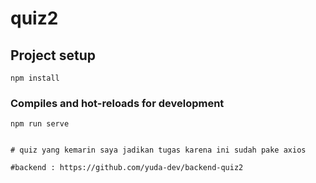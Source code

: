 # quiz2

## Project setup
```
npm install
```

### Compiles and hot-reloads for development
```
npm run serve


# quiz yang kemarin saya jadikan tugas karena ini sudah pake axios

#backend : https://github.com/yuda-dev/backend-quiz2
